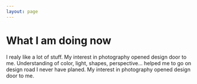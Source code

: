 ```yaml
---
layout: page
---
```


# What I am doing now

I realy like a lot of stuff. My interest in photography opened design door to me. Understanding of color, light, shapes, perspective… helped me to go on design road I never have planed. My interest in photography opened design door to me. 